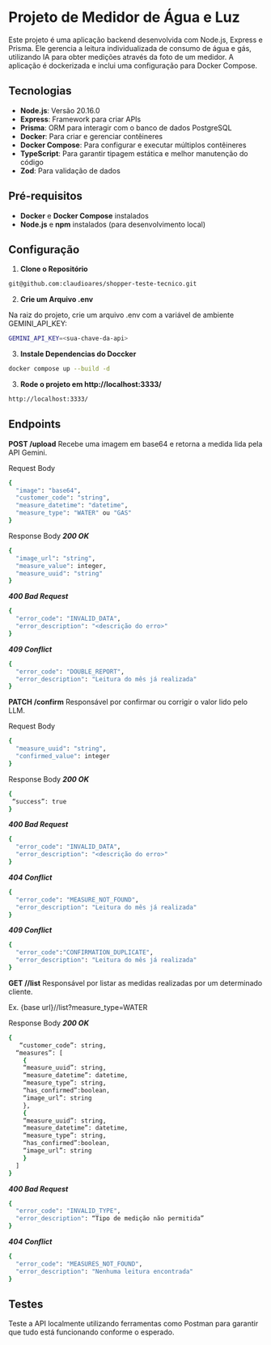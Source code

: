 # Projeto de Medidor de Água e Luz

Este projeto é uma aplicação backend desenvolvida com Node.js, Express e Prisma. Ele gerencia a leitura individualizada de consumo de água e gás, utilizando IA para obter medições através da foto de um medidor. A aplicação é dockerizada e inclui uma configuração para Docker Compose.

## Tecnologias

- **Node.js**: Versão 20.16.0
- **Express**: Framework para criar APIs
- **Prisma**: ORM para interagir com o banco de dados PostgreSQL
- **Docker**: Para criar e gerenciar contêineres
- **Docker Compose**: Para configurar e executar múltiplos contêineres
- **TypeScript**: Para garantir tipagem estática e melhor manutenção do código
- **Zod**: Para validação de dados

## Pré-requisitos

- **Docker** e **Docker Compose** instalados
- **Node.js** e **npm** instalados (para desenvolvimento local)

## Configuração

1. **Clone o Repositório**

```bash
git@github.com:claudioares/shopper-teste-tecnico.git
```
2. **Crie um Arquivo .env**

Na raiz do projeto, crie um arquivo .env com a variável de ambiente GEMINI_API_KEY:
```bash
GEMINI_API_KEY=<sua-chave-da-api>
```
3. **Instale Dependencias do Doccker**

```bash
docker compose up --build -d
```
3. **Rode o projeto em http://localhost:3333/**

```bash
http://localhost:3333/
```
## Endpoints

**POST /upload**
Recebe uma imagem em base64 e retorna a medida lida pela API Gemini.

Request Body
```bash
{
  "image": "base64",
  "customer_code": "string",
  "measure_datetime": "datetime",
  "measure_type": "WATER" ou "GAS"
}
```
Response Body
***200 OK***
```bash
{
  "image_url": "string",
  "measure_value": integer,
  "measure_uuid": "string"
}
```

***400 Bad Request***
```bash
{
  "error_code": "INVALID_DATA",
  "error_description": "<descrição do erro>"
}
```

***409 Conflict***
```bash
{
  "error_code": "DOUBLE_REPORT",
  "error_description": "Leitura do mês já realizada"
}
```

**PATCH /confirm**
Responsável por confirmar ou corrigir o valor lido pelo LLM.

Request Body
```bash
{
  "measure_uuid": "string",
  "confirmed_value": integer
}
```
Response Body
***200 OK***
```bash
{
 “success”: true
}
```

***400 Bad Request***
```bash
{
  "error_code": "INVALID_DATA",
  "error_description": "<descrição do erro>"
}
```

***404 Conflict***
```bash
{
  "error_code": "MEASURE_NOT_FOUND",
  "error_description": "Leitura do mês já realizada"
}
```

***409 Conflict***
```bash
{
  "error_code":"CONFIRMATION_DUPLICATE",
  "error_description": "Leitura do mês já realizada"
}
```

**GET /<customer code>/list**
Responsável por listar as medidas realizadas por um determinado cliente.

Ex. {base url}/<customer code>/list?measure_type=WATER

Response Body
***200 OK***
```bash
{
   “customer_code”: string,
  “measures”: [
    {
    “measure_uuid”: string,
    “measure_datetime”: datetime,
    “measure_type”: string,
    “has_confirmed”:boolean,
    “image_url”: string
    },
    {
    “measure_uuid”: string,
    “measure_datetime”: datetime,
    “measure_type”: string,
    “has_confirmed”:boolean,
    “image_url”: string
    }
  ]
}
```

***400 Bad Request***
```bash
{
  "error_code": "INVALID_TYPE",
  "error_description": “Tipo de medição não permitida”
}
```

***404 Conflict***
```bash
{
  "error_code": "MEASURES_NOT_FOUND",
  "error_description": "Nenhuma leitura encontrada"
}
```


## Testes
Teste a API localmente utilizando ferramentas como Postman para garantir que tudo está funcionando conforme o esperado.

